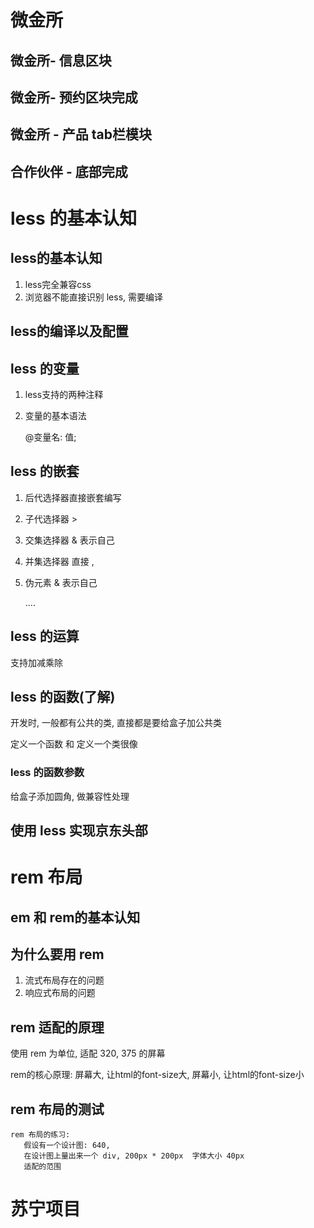 # 微金所

## 微金所- 信息区块





## 微金所- 预约区块完成





## 微金所 - 产品 tab栏模块





## 合作伙伴 - 底部完成



# less 的基本认知

## less的基本认知

1. less完全兼容css
2. 浏览器不能直接识别 less, 需要编译





## less的编译以及配置







## less 的变量

1. less支持的两种注释

2. 变量的基本语法

   @变量名: 值;





## less 的嵌套

1. 后代选择器直接嵌套编写

2. 子代选择器  >

3. 交集选择器 & 表示自己

4. 并集选择器 直接 ,

5. 伪元素 & 表示自己

   ....





## less 的运算

支持加减乘除







## less 的函数(了解)

开发时, 一般都有公共的类, 直接都是要给盒子加公共类

定义一个函数 和 定义一个类很像





### less 的函数参数

给盒子添加圆角, 做兼容性处理





## 使用 less 实现京东头部





# rem 布局

## em 和 rem的基本认知









## 为什么要用 rem

1. 流式布局存在的问题
2. 响应式布局的问题









## rem 适配的原理

使用 rem 为单位, 适配 320, 375 的屏幕

rem的核心原理: 屏幕大, 让html的font-size大, 屏幕小, 让html的font-size小









## rem 布局的测试

```
rem 布局的练习: 
   假设有一个设计图: 640, 
   在设计图上量出来一个 div, 200px * 200px  字体大小 40px
   适配的范围
```





# 苏宁项目